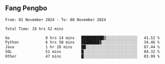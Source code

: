 ## Fang Pengbo

<!--START_SECTION:waka-->

```txt
From: 01 November 2024 - To: 08 November 2024

Total Time: 19 hrs 52 mins

Go                8 hrs 14 mins   ██████████▒░░░░░░░░░░░░░░   41.52 %
Python            6 hrs 50 mins   ████████▓░░░░░░░░░░░░░░░░   34.46 %
Java              1 hr 28 mins    ██░░░░░░░░░░░░░░░░░░░░░░░   07.44 %
SQL               51 mins         █░░░░░░░░░░░░░░░░░░░░░░░░   04.32 %
Other             47 mins         █░░░░░░░░░░░░░░░░░░░░░░░░   03.99 %
```

<!--END_SECTION:waka-->